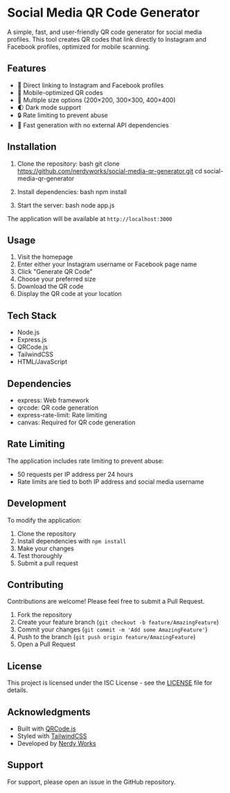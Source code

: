 # Social Media QR Code Generator

A simple, fast, and user-friendly QR code generator for social media profiles. This tool creates QR codes that link directly to Instagram and Facebook profiles, optimized for mobile scanning.

## Features

- 🎯 Direct linking to Instagram and Facebook profiles
- 📱 Mobile-optimized QR codes
- 🎨 Multiple size options (200×200, 300×300, 400×400)
- 🌓 Dark mode support
- 🔒 Rate limiting to prevent abuse
- 💨 Fast generation with no external API dependencies

## Installation

1. Clone the repository:
bash
git clone https://github.com/nerdyworks/social-media-qr-generator.git
cd social-media-qr-generator

2. Install dependencies:
bash
npm install

3. Start the server:
bash
node app.js

The application will be available at `http://localhost:3000`

## Usage

1. Visit the homepage
2. Enter either your Instagram username or Facebook page name
3. Click "Generate QR Code"
4. Choose your preferred size
5. Download the QR code
6. Display the QR code at your location

## Tech Stack

- Node.js
- Express.js
- QRCode.js
- TailwindCSS
- HTML/JavaScript

## Dependencies

- express: Web framework
- qrcode: QR code generation
- express-rate-limit: Rate limiting
- canvas: Required for QR code generation

## Rate Limiting

The application includes rate limiting to prevent abuse:
- 50 requests per IP address per 24 hours
- Rate limits are tied to both IP address and social media username

## Development

To modify the application:

1. Clone the repository
2. Install dependencies with `npm install`
3. Make your changes
4. Test thoroughly
5. Submit a pull request

## Contributing

Contributions are welcome! Please feel free to submit a Pull Request.

1. Fork the repository
2. Create your feature branch (`git checkout -b feature/AmazingFeature`)
3. Commit your changes (`git commit -m 'Add some AmazingFeature'`)
4. Push to the branch (`git push origin feature/AmazingFeature`)
5. Open a Pull Request

## License

This project is licensed under the ISC License - see the [LICENSE](LICENSE) file for details.

## Acknowledgments

- Built with [QRCode.js](https://github.com/soldair/node-qrcode)
- Styled with [TailwindCSS](https://tailwindcss.com)
- Developed by [Nerdy Works](https://nerdyworks.com)

## Support

For support, please open an issue in the GitHub repository.